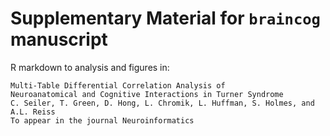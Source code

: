 # Supplementary Material for `braincog` manuscript

R markdown to analysis and figures in:

```
Multi-Table Differential Correlation Analysis of 
Neuroanatomical and Cognitive Interactions in Turner Syndrome
C. Seiler, T. Green, D. Hong, L. Chromik, L. Huffman, S. Holmes, and A.L. Reiss
To appear in the journal Neuroinformatics
```
